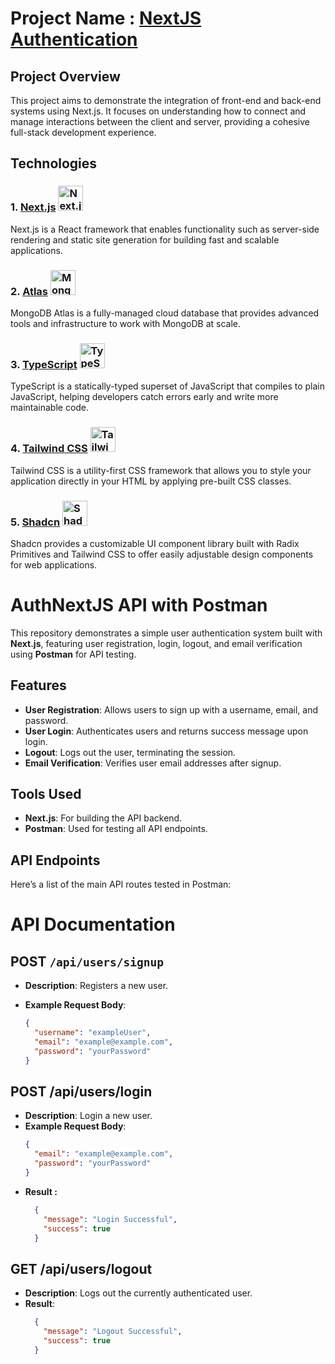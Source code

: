# Project Name : [NextJS Authentication](https://nextauth-git-main-shardendu-mishra.vercel.app/)

## Project Overview

This project aims to demonstrate the integration of front-end and back-end systems using Next.js. It focuses on understanding how to connect and manage interactions between the client and server, providing a cohesive full-stack development experience.

## Technologies

### 1. [Next.js](https://nextjs.org/docs) <img src="https://imgs.search.brave.com/cNXOQASCVcXa9DgMXHAZT_XT9mxhzj9Entmew9KqBbw/rs:fit:860:0:0:0/g:ce/aHR0cHM6Ly9ibG9n/LmxvZ3JvY2tldC5j/b20vd3AtY29udGVu/dC91cGxvYWRzLzIw/MjMvMDEvaW1wb3J0/LXN2Z3MtbmV4dC1q/cy1hcHAucG5n" alt="Next.js Icon" width="40" height="40" />
Next.js is a React framework that enables functionality such as server-side rendering and static site generation for building fast and scalable applications.

### 2. [Atlas](https://www.mongodb.com/docs/atlas/) <img src="https://www.svgrepo.com/show/331488/mongodb.svg" alt="MongoDB Atlas Icon" width="40" height="40" />
MongoDB Atlas is a fully-managed cloud database that provides advanced tools and infrastructure to work with MongoDB at scale.

### 3. [TypeScript](https://www.typescriptlang.org/docs/) <img src="https://upload.wikimedia.org/wikipedia/commons/4/4c/Typescript_logo_2020.svg" alt="TypeScript Icon" width="40" height="40" />  
TypeScript is a statically-typed superset of JavaScript that compiles to plain JavaScript, helping developers catch errors early and write more maintainable code.

### 4. [Tailwind CSS](https://tailwindcss.com/docs)  <img src="https://upload.wikimedia.org/wikipedia/commons/d/d5/Tailwind_CSS_Logo.svg" alt="Tailwind CSS Icon" width="40" height="40" />  
Tailwind CSS is a utility-first CSS framework that allows you to style your application directly in your HTML by applying pre-built CSS classes.

### 5. [Shadcn](https://ui.shadcn.com/)  <img src="https://imgs.search.brave.com/cGAkMK54R_H7XYvEKluzNMLMDEjHUYXzE3Ovb5O3g9c/rs:fit:860:0:0:0/g:ce/aHR0cHM6Ly9naXRo/dWIuY29tL3JheWNh/c3QvZXh0ZW5zaW9u/cy9ibG9iL2U3NTVi/MGYyZmRiZTQzNDBi/NmVlNjg1YWFjZDU4/N2RhNThiNzcyNTIv/ZXh0ZW5zaW9ucy9z/aGFkY24tdWkvYXNz/ZXRzL2V4dGVuc2lv/bi1pY29uLnBuZz9y/YXc9dHJ1ZQ" alt="Shadcn Icon" width="40" height="40" />  
Shadcn provides a customizable UI component library built with Radix Primitives and Tailwind CSS to offer easily adjustable design components for web applications.



# AuthNextJS API with Postman

This repository demonstrates a simple user authentication system built with **Next.js**, featuring user registration, login, logout, and email verification using **Postman** for API testing.

## Features

- **User Registration**: Allows users to sign up with a username, email, and password.
- **User Login**: Authenticates users and returns success message upon login.
- **Logout**: Logs out the user, terminating the session.
- **Email Verification**: Verifies user email addresses after signup.

## Tools Used

- **Next.js**: For building the API backend.
- **Postman**: Used for testing all API endpoints.

## API Endpoints

Here’s a list of the main API routes tested in Postman:

# API Documentation

## POST `/api/users/signup`
- **Description**: Registers a new user.

- **Example Request Body**:
  ```json
  {
    "username": "exampleUser",
    "email": "example@example.com",
    "password": "yourPassword"
  }

## POST /api/users/login
- **Description**: Login a new user.
- **Example Request Body**:
  ```json
  {
    "email": "example@example.com",
    "password": "yourPassword"
  }

- **Result :** 
  ```json
    {
      "message": "Login Successful",
      "success": true
    }


## GET /api/users/logout
- **Description**: Logs out the currently authenticated user.
- **Result**:
  ``` json
    {
      "message": "Logout Successful",
      "success": true
    }

